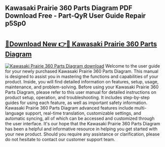 ## Kawasaki Prairie 360 Parts Diagram PDF Download Free - Part-QyR User Guide Repair p5Sp0

# <h2><a href="http://dfmc1h7.blite.top/?on=Kawasaki+Prairie+360+Parts+Diagram">🔗Download New 👉🔴 Kawasaki Prairie 360 Parts Diagram</a></h2>

[![Kawasaki Prairie 360 Parts Diagram download](https://i.imgur.com/lujVjoI.png)](http://dfmc1h7.blite.top/?on=Kawasaki+Prairie+360+Parts+Diagram)
Welcome to the user guide for your newly purchased Kawasaki Prairie 360 Parts Diagram. This manual is designed to assist you in mastering the functions and capabilities of your product. Inside, you will find detailed information on features, setup, usage, maintenance, and problem-solving. Before using your Kawasaki Prairie 360 Parts Diagram, please refer to this user manual for detailed instructions on product setup, operation, and troubleshooting. It includes step-by-step guides for using each feature, as well as important safety information. Kawasaki Prairie 360 Parts Diagram advanced features include multi-language support, real-time translation, customizable settings, and automatic syncing, all of which can be accessed and customized through the user interface. It's our hope that the Kawasaki Prairie 360 Parts Diagram has been a helpful and informative resource in helping you get started with your new product. Should you require any assistance or clarification, please do not hesitate to contact our customer support team.
